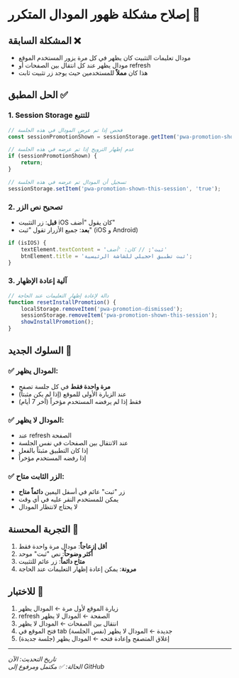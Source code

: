 # إصلاح مشكلة ظهور المودال المتكرر 🎯

## المشكلة السابقة ❌
- مودال تعليمات التثبيت كان يظهر في كل مرة يزور المستخدم الموقع
- مودال يظهر عند كل انتقال بين الصفحات أو refresh
- هذا كان **مملاً** للمستخدمين حيث يوجد زر تثبيت ثابت

## الحل المطبق ✅

### 1. Session Storage للتتبع
```javascript
// فحص إذا تم عرض المودال في هذه الجلسة
const sessionPromotionShown = sessionStorage.getItem('pwa-promotion-shown-this-session');

// عدم إظهار الترويج إذا تم عرضه في هذه الجلسة
if (sessionPromotionShown) {
    return;
}

// تسجيل أن المودال تم عرضه في هذه الجلسة
sessionStorage.setItem('pwa-promotion-shown-this-session', 'true');
```

### 2. تصحيح نص الزر
- **قبل**: زر التثبيت iOS كان يقول "أضف"
- **بعد**: جميع الأزرار تقول "ثبت" (iOS و Android)

```javascript
if (isIOS) {
    textElement.textContent = 'ثبت'; // كان: 'أضف'
    btnElement.title = 'ثبت تطبيق احجيلي للشاشة الرئيسية';
}
```

### 3. آلية إعادة الإظهار
```javascript
// دالة لإعادة إظهار التعليمات عند الحاجة
function resetInstallPromotion() {
    localStorage.removeItem('pwa-promotion-dismissed');
    sessionStorage.removeItem('pwa-promotion-shown-this-session');
    showInstallPromotion();
}
```

## السلوك الجديد 🎉

### ✅ المودال يظهر:
- **مرة واحدة فقط** في كل جلسة تصفح
- عند الزيارة الأولى للموقع (إذا لم يكن مثبتاً)
- فقط إذا لم يرفضه المستخدم مؤخراً (آخر 7 أيام)

### ✅ المودال لا يظهر:
- عند refresh الصفحة
- عند الانتقال بين الصفحات في نفس الجلسة
- إذا كان التطبيق مثبتاً بالفعل
- إذا رفضه المستخدم مؤخراً

### ✅ الزر الثابت متاح:
- زر "ثبت" عائم في أسفل اليمين **دائماً متاح**
- يمكن للمستخدم النقر عليه في أي وقت
- لا يحتاج لانتظار المودال

## التجربة المحسنة 🚀
1. **أقل إزعاجاً**: مودال مرة واحدة فقط
2. **أكثر وضوحاً**: نص "ثبت" موحد
3. **متاح دائماً**: زر عائم للتثبيت
4. **مرونة**: يمكن إعادة إظهار التعليمات عند الحاجة

## للاختبار 🧪
1. زيارة الموقع لأول مرة ← المودال يظهر
2. refresh الصفحة ← المودال لا يظهر 
3. انتقال بين الصفحات ← المودال لا يظهر
4. فتح الموقع في tab جديدة ← المودال لا يظهر (نفس الجلسة)
5. إغلاق المتصفح وإعادة فتحه ← المودال يظهر (جلسة جديدة)

---
*تاريخ التحديث: الآن*  
*الحالة: ✅ مكتمل ومرفوع إلى GitHub*
